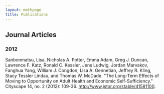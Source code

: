 ```yaml
---
layout: mathpage
title: Publications
---
```


## Journal Articles

### 2012

Sanbonmatsu, Lisa, Nicholas A. Potter, Emma Adam, Greg J. Duncan, Lawrence F. Katz, Ronald C. Kessler, Jens Ludwig, Jordan Marvakov, Fanghua Yang, William J. Congdon, Lisa A. Gennetian, Jeffrey R. Kling, Stacy Tessler Lindau, and Thomas W. McDade. "The Long-Term Effects of Moving to Opportunity on Adult Health and Economic Self-Sufficiency." Cityscape 14, no. 2 (2012): 109-36. http://www.jstor.org/stable/41581100.
